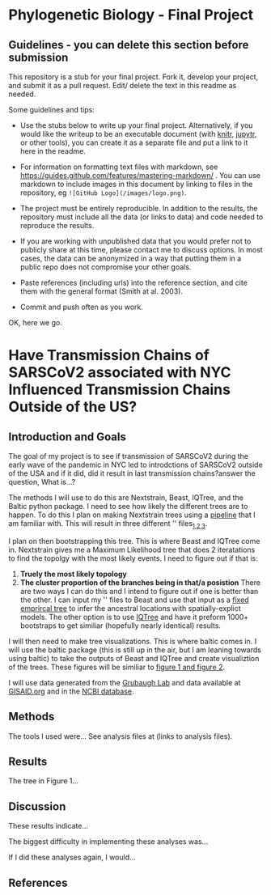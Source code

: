 # Phylogenetic Biology - Final Project

## Guidelines - you can delete this section before submission

This repository is a stub for your final project. Fork it, develop your project, and submit it as a pull request. Edit/ delete the text in this readme as needed.

Some guidelines and tips:

- Use the stubs below to write up your final project. Alternatively, if you would like the writeup to be an executable document (with [knitr](http://yihui.name/knitr/), [jupytr](http://jupyter.org/), or other tools), you can create it as a separate file and put a link to it here in the readme.

- For information on formatting text files with markdown, see https://guides.github.com/features/mastering-markdown/ . You can use markdown to include images in this document by linking to files in the repository, eg `![GitHub Logo](/images/logo.png)`.

- The project must be entirely reproducible. In addition to the results, the repository must include all the data (or links to data) and code needed to reproduce the results.

- If you are working with unpublished data that you would prefer not to publicly share at this time, please contact me to discuss options. In most cases, the data can be anonymized in a way that putting them in a public repo does not compromise your other goals.

- Paste references (including urls) into the reference section, and cite them with the general format (Smith at al. 2003).

- Commit and push often as you work.

OK, here we go.

# Have Transmission Chains of SARSCoV2 associated with NYC Influenced Transmission Chains Outside of the US? 

## Introduction and Goals

The goal of my project is to see if transmission of SARSCoV2 during the early wave of the pandemic in NYC led to introdctions of SARSCoV2 outside of the USA and if it did, did it result in last transmission chains?answer the question, What is...?

The methods I will use to do this are Nextstrain, Beast, IQTree, and the Baltic python package. I need to see how likely the different trees are to happen. To do this I plan on making Nextstrain trees using a [pipeline](https://github.com/colejensen/sarscov2) that I am familiar with. This will result in three different '<json>' files<sub>[1](https://github.com/colejensen/sarscov2/blob/master/auspice/sarscov2_inc1.json),[2](https://github.com/colejensen/sarscov2/blob/master/auspice/sarscov2_inc2.json),[3](https://github.com/colejensen/sarscov2/blob/master/auspice/sarscov2_inc3.json)</sub>. 
 
 I plan on then bootstrapping this tree. This is where Beast and IQTree come in. Nextstrain gives me a Maximum Likelihood tree that does 2 iteratations to find the topolgy with the most likely events. I need to figure out if that is: 
 1. **Truely the most likely topology**
 2. **The cluster proportion of the branches being in that/a posistion** 
There are two ways I can do this and I intend to figure out if one is better than the other. I can input my '<json>' files to Beast and use that input as a [fixed emprircal tree](https://www.biorxiv.org/content/10.1101/2020.05.05.078758v2.full) to infer the ancestral locations with spatially-explict models. The other option is to use [IQTree](http://www.iqtree.org/doc/Tutorial) and have it preform 1000+ bootstraps to get similiar (hopefully nearly identical) results. 
  
I will then need to make tree visualizations. This is where baltic comes in. I will use the baltic package (this is still up in the air, but I am leaning towards using baltic) to take the outputs of Beast and IQTree and create visualiztion of the trees. These figures will be similiar to [figure 1 and figure 2](https://www.nature.com/articles/nature22040).

I will use data generated from the [Grubaugh Lab](http://grubaughlab.com/) and data available at [GISAID.org](https://www.gisaid.org/) and in the [NCBI database](https://www.ncbi.nlm.nih.gov/labs/virus/vssi/#/virus?SeqType_s=Nucleotide&VirusLineage_ss=Wuhan%20seafood%20market%20pneumonia%20virus,%20taxid:2697049). 

## Methods

The tools I used were... See analysis files at (links to analysis files).

## Results

The tree in Figure 1...

## Discussion

These results indicate...

The biggest difficulty in implementing these analyses was...

If I did these analyses again, I would...

## References

